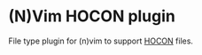 (N)Vim HOCON plugin
===================

File type plugin for (n)vim to support [HOCON](https://github.com/typesafehub/config/blob/master/HOCON.md) files.
